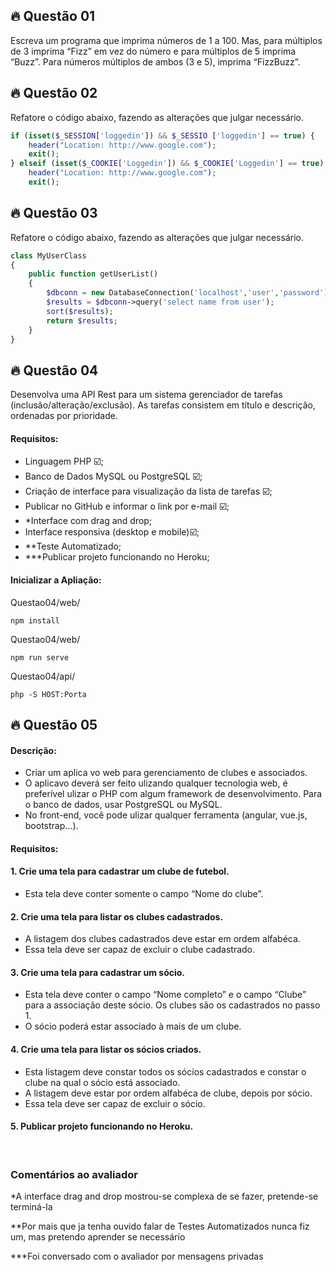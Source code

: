 ## 🔥 Questão 01
Escreva um programa que imprima números de 1 a 100. Mas, para múltiplos de 3 imprima “Fizz” em vez do número e para múltiplos de 5 imprima “Buzz”. Para números múltiplos de ambos (3 e 5), imprima “FizzBuzz”.

## 🔥 Questão 02

Refatore o código abaixo, fazendo as alterações que julgar necessário.

```php
if (isset($_SESSION['loggedin']) && $_SESSIO ['loggedin'] == true) {
    header("Location: http://www.google.com");
    exit();
} elseif (isset($_COOKIE['Loggedin']) && $_COOKIE['Loggedin'] == true) {
    header("Location: http://www.google.com");
    exit();
```

## 🔥 Questão 03
Refatore o código abaixo, fazendo as alterações que julgar necessário.

```php
class MyUserClass
{
    public function getUserList()
    {
        $dbconn = new DatabaseConnection('localhost','user','password');
        $results = $dbconn->query('select name from user');
        sort($results);
        return $results;
    }
}
```

## 🔥 Questão 04
Desenvolva uma API Rest para um sistema gerenciador de tarefas (inclusão/alteração/exclusão). As tarefas consistem em título e descrição, ordenadas por prioridade.

#### Requisitos:
* Linguagem PHP ☑️;
* Banco de Dados MySQL ou PostgreSQL ☑️;
* Criação de interface para visualização da lista de tarefas ☑️;
* Publicar no GitHub e informar o link por e-mail ☑️;
* *Interface com drag and drop;
* Interface responsiva (desktop e mobile)☑️;
* **Teste Automatizado;
* ***Publicar projeto funcionando no Heroku;

#### Inicializar a Apliação:
Questao04/web/
```
npm install
```
Questao04/web/
```
npm run serve
```
Questao04/api/
```
php -S HOST:Porta
```

## 🔥 Questão 05

#### Descrição:
* Criar um aplica vo web para gerenciamento de clubes e associados.
* O aplicavo deverá ser feito ulizando qualquer tecnologia web, é preferível ulizar o
PHP com algum framework de desenvolvimento. Para o banco de dados, usar PostgreSQL ou MySQL.
* No front-end, você pode ulizar qualquer ferramenta (angular, vue.js, bootstrap...).

#### Requisitos:
#### 1. Crie uma tela para cadastrar um clube de futebol.
 * Esta tela deve conter somente o campo “Nome do clube”.
#### 2. Crie uma tela para listar os clubes cadastrados.
* A listagem dos clubes cadastrados deve estar em ordem alfabéca.
* Essa tela deve ser capaz de excluir o clube cadastrado.
#### 3. Crie uma tela para cadastrar um sócio.
* Esta tela deve conter o campo “Nome completo” e o campo “Clube” para a associação deste sócio. Os clubes são os cadastrados no passo 1.
* O sócio poderá estar associado à mais de um clube.
#### 4. Crie uma tela para listar os sócios criados.
* Esta listagem deve constar todos os sócios cadastrados e constar o clube na qual o sócio está associado.
* A listagem deve estar por ordem alfabéca de clube, depois por sócio.
* Essa tela deve ser capaz de excluir o sócio.
#### 5. Publicar projeto funcionando no Heroku.
&nbsp; 
### Comentários ao avaliador
*A interface drag and drop mostrou-se complexa de se fazer, pretende-se terminá-la

**Por mais que ja tenha ouvido falar de Testes Automatizados nunca fiz um, mas pretendo aprender se necessário

***Foi conversado com o avaliador por mensagens privadas